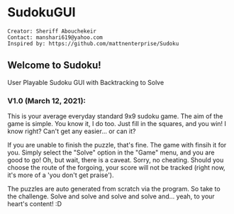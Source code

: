 # SudokuGUI
`Creator: Sheriff Abouchekeir`  
`Contact: manshari619@yahoo.com`  
`Inspired by: https://github.com/mattnenterprise/Sudoku`

## Welcome to Sudoku!
User Playable Sudoku GUI with Backtracking to Solve

### V1.0 (March 12, 2021):

This is your average everyday standard 9x9 sudoku game.
The aim of the game is simple. You know it, I do too. 
Just fill in the squares, and you win!
I know right? Can't get any easier... or can it?

If you are unable to finish the puzzle, that's fine. The game with finsih it for you.
Simply select the "Solve" option in the "Game" menu, and you are good to go!
Oh, but wait, there is a caveat. Sorry, no cheating.
Should you choose the route of the forgoing, your score will not be tracked
(right now, it's more of a 'you don't get praise').

The puzzles are auto generated from scratch via the program. So take to the challenge.
Solve and solve and solve and solve and... yeah, to your heart's content!
:D

